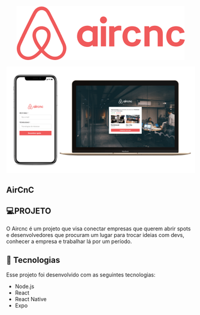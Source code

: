 <p align="center">
  <img alt="GitHub language count" src="https://github.com/LucasGabryellll/OmniStack09-AirCnC/blob/master/logo-git.png">

![](https://github.com/LucasGabryellll/OmniStack09-AirCnC/blob/master/aircnc-git.png)
 
## AirCnC

## 💻PROJETO 
O Aircnc é um projeto que visa conectar empresas que querem abrir spots e desenvolvedores que procuram um lugar para trocar ideias com devs, conhecer a empresa e trabalhar lá por um período.

## 🚀 Tecnologias
Esse projeto foi desenvolvido com as seguintes tecnologias:
- Node.js
- React
- React Native
- Expo
